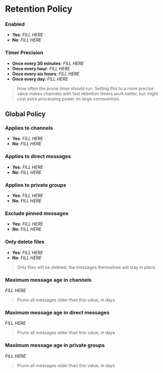 # Retention Policy

### Enabled

- **Yes**: _FILL HERE_
- **No**: _FILL HERE_


### Timer Precision

- **Once every 30 minutes**: _FILL HERE_
- **Once every hour**: _FILL HERE_
- **Once every six hours**: _FILL HERE_
- **Once every day**: _FILL HERE_

> How often the prune timer should run. Setting this to a more precise value makes channels with fast retention timers work better, but might cost extra processing power on large communities.


## Global Policy


### Applies to channels

- **Yes**: _FILL HERE_
- **No**: _FILL HERE_


### Applies to direct messages

- **Yes**: _FILL HERE_
- **No**: _FILL HERE_


### Applies to private groups

- **Yes**: _FILL HERE_
- **No**: _FILL HERE_


### Exclude pinned messages

- **Yes**: _FILL HERE_
- **No**: _FILL HERE_


### Only delete files

- **Yes**: _FILL HERE_
- **No**: _FILL HERE_

> Only files will be deleted, the messages themselves will stay in place.


### Maximum message age in channels

_FILL HERE_

> Prune all messages older than this value, in days


### Maximum message age in direct messages

_FILL HERE_

> Prune all messages older than this value, in days


### Maximum message age in private groups

_FILL HERE_

> Prune all messages older than this value, in days

